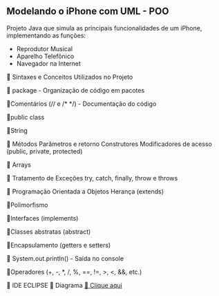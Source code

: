 ## Modelando o iPhone com UML - POO

Projeto Java que simula as principais funcionalidades de um iPhone, implementando as funções:
- Reprodutor Musical
- Aparelho Telefônico
- Navegador na Internet

📌 Sintaxes e Conceitos Utilizados no Projeto

🔹 package - Organização de código em pacotes

🔹Comentários (// e /* */) - Documentação do código

🔹public class 

🔹String 

🔸 Métodos
Parâmetros e retorno
Construtores
Modificadores de acesso (public, private, protected)

🔸 Arrays

🔹 Tratamento de Exceções
try, catch, finally, throw e throws

🔸 Programação Orientada a Objetos
Herança (extends)

🔹Polimorfismo

🔹Interfaces (implements)

🔹Classes abstratas (abstract)

🔹Encapsulamento (getters e setters)

🔹  System.out.println() - Saída no console

🔹Operadores (+, -, *, /, %, ==, !=, >, <, &&, etc.)

🔹 IDE ECLIPSE
🔹 Diagrama [🔗 Clique aqui](https://github.com/silvialibras/dio-java-basico/blob/main/iphone-desafio/Diagrama%20-%20UML.png)
